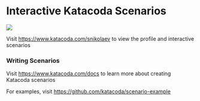 # Interactive Katacoda Scenarios

[![](http://shields.katacoda.com/katacoda/snikolaev/count.svg)](https://www.katacoda.com/snikolaev "Get your profile on Katacoda.com")

Visit https://www.katacoda.com/snikolaev to view the profile and interactive scenarios

### Writing Scenarios
Visit https://www.katacoda.com/docs to learn more about creating Katacoda scenarios

For examples, visit https://github.com/katacoda/scenario-example
